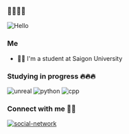 ### 👋👋👋👋

![Hello](https://user-images.githubusercontent.com/79523633/165792461-5d4dc3a3-bb5b-4f6c-9fe0-c7971e2f6e97.jpg)

### Me
- 👨‍💻 I'm a student at Saigon University

### Studying in progress 🔥🔥🔥

![unreal](https://user-images.githubusercontent.com/79523633/165794316-4972c5ad-dd4b-402b-90ca-33c1742fca79.png)
![python](https://user-images.githubusercontent.com/79523633/165795081-537326cb-1644-48e1-93ac-fc7606fc39f3.png)
![cpp](https://user-images.githubusercontent.com/79523633/165795097-8f378860-ace4-4778-8a69-60bd6dfeedb2.png)

### Connect with me 💬💬

[![social-network](https://user-images.githubusercontent.com/79523633/165798874-4faabc00-54e4-4c12-a436-883f7e349cf9.png)][instagram]



[instagram]: https://www.instagram.com/fiat_._
